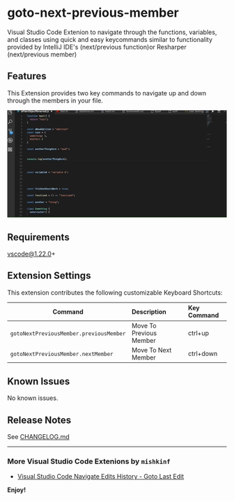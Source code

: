 # goto-next-previous-member

Visual Studio Code Extenion to navigate through the functions, variables, and classes using quick and easy keycommands similar to functionality provided by IntelliJ IDE's (next/previous function)or Resharper (next/previous member)

## Features

This Extension provides two key commands to navigate up and down through the members in your file.

![Next Previous Member Demo](demo.gif)

## Requirements

vscode@1.22.0+

## Extension Settings

This extension contributes the following customizable Keyboard Shortcuts:

| Command                                      | Description               | Key Command |
| -------------------------------------------- |:------------------------- | :-----------|
| `gotoNextPreviousMember.previousMember`      | Move To Previous Member   | ctrl+up     |
| `gotoNextPreviousMember.nextMember`          | Move To Next Member       | ctrl+down   |

## Known Issues

No known issues.

## Release Notes

See [CHANGELOG.md](CHANGELOG.md)

---------------------------------------------------------------------------------------
### More Visual Studio Code Extenions by `mishkinf`

* [Visual Studio Code Navigate Edits History - Goto Last Edit](https://github.com/mishkinf/vscode-edits-history)

**Enjoy!**
